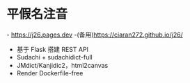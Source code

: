 # 平假名注音

\- https://j26.pages.dev -(备用)https://ciaran272.github.io/j26/

* 基于 Flask 搭建 REST API
* Sudachi + sudachidict-full
* JMdict/Kanjidic2，html2canvas
* Render Dockerfile-free

